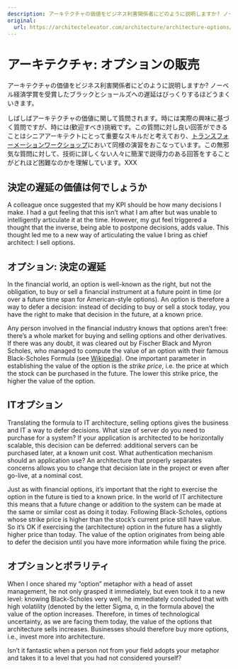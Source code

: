 ```yaml
---
description: アーキテクチャの価値をビジネス利害関係者にどのように説明しますか? ノーベル経済学賞を受賞したブラックとショールズへの遅延はびっくりするほどうまくいきます。
original:
  url: https://architectelevator.com/architecture/architecture-options/
---
```


# アーキテクチャ: オプションの販売
      
アーキテクチャの価値をビジネス利害関係者にどのように説明しますか? ノーベル経済学賞を受賞したブラックとショールズへの遅延はびっくりするほどうまくいきます。

しばしばアーキテクチャの価値に関して質問されます。時には実際の興味に基づく質問ですが、時には(歓迎すべき)挑戦です。この質問に対し良い回答ができることはシニアアーキテクトにとって重要なスキルだと考えており、[トランスフォーメーションワークショップ](https://architectelevator.com/workshops/)において同様の演習をおこなっています。この無邪気な質問に対して、技術に詳しくない人々に簡潔で説得力のある回答をすることがどれほど困難なのかを理解しています。XXX

## 決定の遅延の価値は何でしょうか

<p>A colleague once suggested that my KPI should be how many decisions I make. I had a gut feeling that this isn’t what I am after but was unable to intelligently articulate it at the time. However, my gut feel triggered a thought that the inverse, being able to postpone decisions, adds value. This thought led me to a new way of articulating the value I bring as chief architect: I sell options.</p>

## オプション: 決定の遅延

<p>In the financial world, an option is well-known as the right, but not the obligation, to buy or sell a financial instrument at a future point in time (or over a future time span for American-style options). An option is therefore a way to defer a decision: instead of deciding to buy or sell a stock today, you have the right to make that decision in the future, at a known price.</p>

<p>Any person involved in the financial industry knows that options aren’t free: there’s a whole market for buying and selling options and other derivatives. If there was any doubt, it was cleared out by Fischer Black and Myron Scholes, who managed to compute the value of an option with their famous Black-Scholes Formula (see <a href="http://en.wikipedia.org/wiki/Black%E2%80%93Scholes_model" target="_blank">Wikipedia</a>). One important parameter in establishing the value of the option is the <em>strike price</em>, i.e. the price at which the stock can be purchased in the future. The lower this strike price, the higher the value of the option.</p>

## ITオプション

<p>Translating the formula to IT architecture, selling options gives the business and IT a way to defer decisions. What size of server do you need to purchase for a system? If your application is architected to be horizontally scalable, this decision can be deferred: additional servers can be purchased later, at a known unit cost. What authentication mechanism should an application use? An architecture that properly separates concerns allows you to change that decision late in the project or even after go-live, at a nominal cost.</p>

<p>Just as with financial options, it’s important that the right to exercise the option in the future is tied to a known price. In the world of IT architecture this means that a future change or addition to the system can be made at the same or similar cost as doing it today. Following Black-Scholes, options whose strike price is higher than the stock’s current price still have value. So it’s OK if exercising the (architecture) option in the future has a slightly higher price than today. The value of the option originates from being able to defer the decision until you have more information while fixing the price.</p>

## オプションとボラリティ

<p>When I once shared my “option” metaphor with a head of asset management, he not only grasped it immediately, but even took it to a new level: knowing Black-Scholes very well, he immediately concluded that with high volatility (denoted by the letter Sigma, σ, in the formula above) the value of the option increases. Therefore, in times of technological uncertainty, as we are facing them today, the value of the options that architecture sells increases. Businesses should therefore buy more options, i.e., invest more into architecture.</p>

<p>Isn’t it fantastic when a person not from your field adopts your metaphor and takes it to a level that you had not considered yourself?</p>
